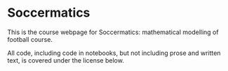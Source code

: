 # Soccermatics 

This is the course webpage for Soccermatics: mathematical modelling of football course.

All code, including code in notebooks, but not including prose and written text, is covered
under the license below. 
